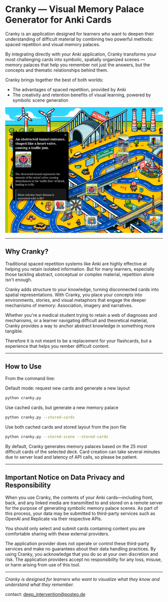 # Cranky — Visual Memory Palace Generator for Anki Cards

Cranky is an application designed for learners who want to deepen their understanding of difficult material by combining two powerful methods: spaced repetition and visual memory palaces.

By integrating directly with your Anki application, Cranky transforms your most challenging cards into symbolic, spatially organized scenes — memory palaces that help you remember not just the answers, but the concepts and thematic relationships behind them.

Cranky brings together the best of both worlds:
- The advantages of spaced repetition, provided by Anki
- The creativity and retention benefits of visual learning, powered by symbolic scene generation

![Scene Screenshot](cranky.png)

---

## Why Cranky?


Traditional spaced repetition systems like Anki are highly effective at helping you retain isolated information. But for many learners, especially those tackling abstract, conceptual or complex material, repetition alone isn't enough.

Cranky adds structure to your knowledge, turning disconnected cards into  spatial representations. With Cranky, you place your concepts into environments, stories, and visual metaphors that engage the deeper mechanisms of memory: Association, imagery and narratives.

Whether you're a medical student trying to retain a web of diagnoses and mechanisms, or a learner navigating difficult and theoretical material, Cranky provides a way to anchor abstract knowledge in something more tangible.

Therefore it is not meant to be a replacement for your flashcards, but a experience that helps you rember difficult content. 

---

## How to Use

From the command line:

Default mode: request new cards and generate a new layout
```bash
python cranky.py
```

Use cached cards, but generate a new memory palace

```bash
python cranky.py --stored-cards
```

Use both cached cards and stored layout from the json file

```bash
python cranky.py --stored-scene --stored-cards
```


By default, Cranky generates memory palaces based on the 25 most difficult cards of the selected deck. 
Card creation can take several minutes due to server load and latency of API calls, so please be patient. 

---

## Important Notice on Data Privacy and Responsibility

When you use Cranky, the contents of your Anki cards—including front, back, and any linked media are transmitted to and stored on a remote server for the purpose of generating symbolic memory palace scenes. As part of this process, your data may be submitted to third-party services such as OpenAI and Replicate via their respective APIs.

You should only select and submit cards containing content you are comfortable sharing with these external providers.

The application provider does not operate or control these third-party services and make no guarantees about their data handling practices. By using Cranky, you acknowledge that you do so at your own discretion and risk. The application providers accept no responsibility for any loss, misuse, or harm arising from use of this tool.

---

*Cranky is designed for learners who want to visualize what they know and understand what they remember.*

contact: deep_intervention@posteo.de

